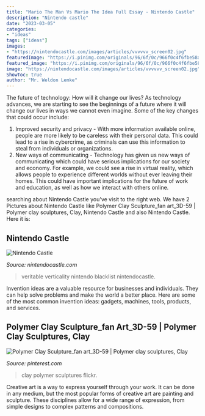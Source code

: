 ```yaml
---
title: "Mario The Man Vs Mario The Idea Full Essay - Nintendo Castle"
description: "Nintendo castle"
date: "2023-03-05"
categories:
- "ideas"
tags: ["ideas"]
images:
- "https://nintendocastle.com/images/articles/vvvvvv_screen02.jpg"
featuredImage: "https://i.pinimg.com/originals/96/6f/0c/966f0c4f6fbe58a615669aff080dbd7c.jpg"
featured_image: "https://i.pinimg.com/originals/96/6f/0c/966f0c4f6fbe58a615669aff080dbd7c.jpg"
image: "https://nintendocastle.com/images/articles/vvvvvv_screen02.jpg"
ShowToc: true
author: "Mr. Weldon Lemke"
---
```



The future of technology: How will it change our lives?
As technology advances, we are starting to see the beginnings of a future where it will change our lives in ways we cannot even imagine. Some of the key changes that could occur include: 
1. Improved security and privacy - With more information available online, people are more likely to be careless with their personal data. This could lead to a rise in cybercrime, as criminals can use this information to steal from individuals or organizations. 
2. New ways of communicating - Technology has given us new ways of communicating which could have serious implications for our society and economy. For example, we could see a rise in virtual reality, which allows people to experience different worlds without ever leaving their homes. This could have important implications for the future of work and education, as well as how we interact with others online. 

	

		
searching about Nintendo Castle you've visit to the right web. We have 2 Pictures about Nintendo Castle like Polymer Clay Sculpture_fan art_3D-59 | Polymer clay sculptures, Clay, Nintendo Castle and also Nintendo Castle. Here it is:
		
    
## Nintendo Castle

<img loading=lazy src="https://nintendocastle.com/images/articles/vvvvvv_screen02.jpg" onerror="this.onerror=null;this.src='https://tse3.mm.bing.net/th?id=OIP.MguEDYDhPsY-rxqaQB4MwwHaEK&amp;pid=15.1';" alt="Nintendo Castle">

_Source: nintendocastle.com_

>veritable verticality nintendo blacklist nintendocastle. 

	

Invention ideas are a valuable resource for businesses and individuals. They can help solve problems and make the world a better place. Here are some of the most common invention ideas: gadgets, machines, tools, products, and services.

    
## Polymer Clay Sculpture_fan Art_3D-59 | Polymer Clay Sculptures, Clay

<img loading=lazy src="https://i.pinimg.com/originals/96/6f/0c/966f0c4f6fbe58a615669aff080dbd7c.jpg" onerror="this.onerror=null;this.src='https://tse3.mm.bing.net/th?id=OIP.LTJiYgNs0sQmAdWCwQdYqQHaHb&amp;pid=15.1';" alt="Polymer Clay Sculpture_fan art_3D-59 | Polymer clay sculptures, Clay">

_Source: pinterest.com_

>clay polymer sculptures flickr. 

	

Creative art is a way to express yourself through your work. It can be done in any medium, but the most popular forms of creative art are painting and sculpture. These disciplines allow for a wide range of expression, from simple designs to complex patterns and compositions.

